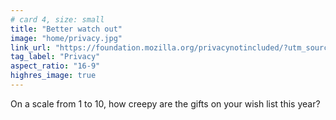 ```yaml
---
# card 4, size: small
title: "Better watch out"
image: "home/privacy.jpg"
link_url: "https://foundation.mozilla.org/privacynotincluded/?utm_source=www.mozilla.org&utm_medium=referral&utm_campaign=homepage&utm_content=card"
tag_label: "Privacy"
aspect_ratio: "16-9"
highres_image: true
---
```

On a scale from 1 to 10, how creepy are the gifts on your wish list this year?
